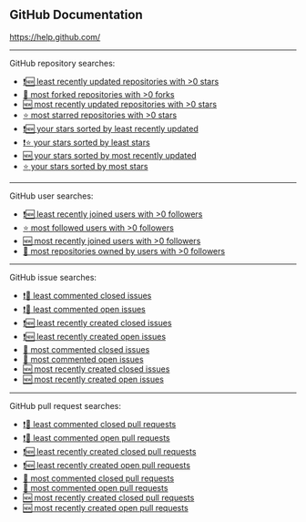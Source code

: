 GitHub Documentation
--------------------

https://help.github.com/

---

GitHub repository searches:
* [:heavy_exclamation_mark::new: least recently updated repositories with >0 stars](https://github.com/search?o=asc&q=stars%3A%3E0&s=updated)
* [:twisted_rightwards_arrows: most forked repositories with >0 forks](https://github.com/search?o=desc&q=forks%3A%3E0&s=forks)
* [:new: most recently updated repositories with >0 stars](https://github.com/search?o=desc&q=stars%3A%3E0&s=updated)
* [:star: most starred repositories with >0 stars](https://github.com/search?o=desc&q=stars%3A%3E0&s=stars)
* [:heavy_exclamation_mark::new: your stars sorted by least recently updated](https://github.com/stars?direction=asc&sort=updated)
* [:heavy_exclamation_mark::star: your stars sorted by least stars](https://github.com/stars?direction=asc&sort=stars)
* [:new: your stars sorted by most recently updated](https://github.com/stars?direction=desc&sort=updated)
* [:star: your stars sorted by most stars](https://github.com/stars?direction=desc&sort=stars)

---

GitHub user searches:
* [:heavy_exclamation_mark::new: least recently joined users with >0 followers](https://github.com/search?o=asc&q=followers%3A%3E0&s=joined&type=Users)
* [:star: most followed users with >0 followers](https://github.com/search?q=followers%3A%3E0&type=Users)
* [:new: most recently joined users with >0 followers](https://github.com/search?o=desc&q=followers%3A%3E0&s=joined&type=Users)
* [:1234: most repositories owned by users with >0 followers](https://github.com/search?o=desc&q=followers%3A%3E0&s=repositories&type=Users)

---

GitHub issue searches:
* [:heavy_exclamation_mark::speech_balloon: least commented closed issues](https://github.com/search?o=asc&q=is%3Aissue+is%3Aclosed&s=comments&type=Issues)
* [:heavy_exclamation_mark::speech_balloon: least commented open issues](https://github.com/search?o=asc&q=is%3Aissue+is%3Aopen&s=comments&type=Issues)
* [:heavy_exclamation_mark::new: least recently created closed issues](https://github.com/search?o=asc&q=is%3Aissue+is%3Aclosed&s=created&type=Issues)
* [:heavy_exclamation_mark::new: least recently created open issues](https://github.com/search?o=asc&q=is%3Aissue+is%3Aopen&s=created&type=Issues)
* [:speech_balloon: most commented closed issues](https://github.com/search?o=desc&q=is%3Aissue+is%3Aclosed&s=comments&type=Issues)
* [:speech_balloon: most commented open issues](https://github.com/search?o=desc&q=is%3Aissue+is%3Aopen&s=comments&type=Issues)
* [:new: most recently created closed issues](https://github.com/search?o=desc&q=is%3Aissue+is%3Aclosed&s=created&type=Issues)
* [:new: most recently created open issues](https://github.com/search?o=desc&q=is%3Aissue+is%3Aopen&s=created&type=Issues)

---

GitHub pull request searches:
* [:heavy_exclamation_mark::speech_balloon: least commented closed pull requests](https://github.com/search?o=asc&q=is%3Apr+is%3Aclosed&s=comments&type=Issues)
* [:heavy_exclamation_mark::speech_balloon: least commented open pull requests](https://github.com/search?o=asc&q=is%3Apr+is%3Aopen&s=comments&type=Issues)
* [:heavy_exclamation_mark::new: least recently created closed pull requests](https://github.com/search?o=asc&q=is%3Apr+is%3Aclosed&s=created&type=Issues)
* [:heavy_exclamation_mark::new: least recently created open pull requests](https://github.com/search?o=asc&q=is%3Apr+is%3Aopen&s=created&type=Issues)
* [:speech_balloon: most commented closed pull requests](https://github.com/search?o=desc&q=is%3Apr+is%3Aclosed&s=comments&type=Issues)
* [:speech_balloon: most commented open pull requests](https://github.com/search?o=desc&q=is%3Apr+is%3Aopen&s=comments&type=Issues)
* [:new: most recently created closed pull requests](https://github.com/search?o=desc&q=is%3Apr+is%3Aclosed&s=created&type=Issues)
* [:new: most recently created open pull requests](https://github.com/search?o=desc&q=is%3Apr+is%3Aopen&s=created&type=Issues)
